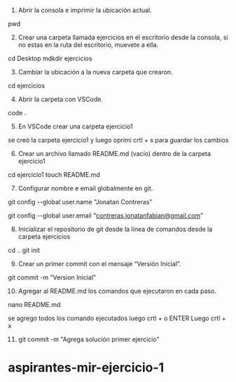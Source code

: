 1. Abrir la consola e imprimir la ubicación actual. 

pwd

2. Crear una carpeta llamada ejercicios en el escritorio desde la consola, si no estas en la ruta del escritorio, muevete a ella.

cd Desktop
mdkdir ejercicios

3. Cambiar la ubicación a la nueva carpeta que crearon.

cd ejercicios

4. Abrir la carpeta con VSCode.

code .

5. En VSCode crear una carpeta ejercicio1

se creò la carpeta ejercicio1 y luego oprimi crtl + s para guardar los cambios

6. Crear un archivo llamado README.md (vacío) dentro de la carpeta ejercicio1

cd ejercicio1
touch README.md

7. Configurar nombre e email globalmente en git.

git config --global user.name "Jonatan Contreras"

git config --global user.email "contreras.jonatanfabian@gmail.com"

8. Inicializar el repositorio de git desde la línea de comandos desde la carpeta ejercicios

cd ..
git init

9. Crear un primer commit con el mensaje “Versión Inicial”.

git commit -m "Version Inicial"

10. Agregar al README.md los comandos que ejecutaron en cada paso.

nano README.md

se agrego todos los comando ejecutados luego crtl + o ENTER Luego crtl + x 

11. git commit -m "Agrega solución primer ejercicio"
# aspirantes-mir-ejercicio-1

